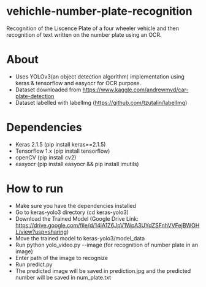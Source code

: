 # vehichle-number-plate-recognition
Recognition of the Liscence Plate of a four wheeler vehicle and then recognition of text written on the number plate using an OCR.

# About
- Uses YOLOv3(an object detection algorithm) implementation using keras & tensorflow and easyocr for OCR purpose.
- Dataset downloaded from https://www.kaggle.com/andrewmvd/car-plate-detection
- Dataset labelled with labelImg (https://github.com/tzutalin/labelImg)

# Dependencies
- Keras 2.1.5 (pip install keras==2.1.5)
- Tensorflow 1.x (pip install tensorflow)
- openCV (pip install cv2)
- easyocr (pip install easyocr && pip install imutils)

# How to run
- Make sure you have the dependencies installed 
- Go to keras-yolo3 directory (cd keras-yolo3)
- Download the Trained Model (Google Drive Link: https://drive.google.com/file/d/14iA1Z6JpV1WpA3UYdZSFnhVVFejBWOHL/view?usp=sharing) 
- Move the trained model to keras-yolo3/model_data
- Run python yolo_video.py --image (for recognition of number plate in an image)
- Enter path of the image to recognize
- Run predict.py
- The predicted image will be saved in prediction.jpg and the predicted number will be saved in num_plate.txt

